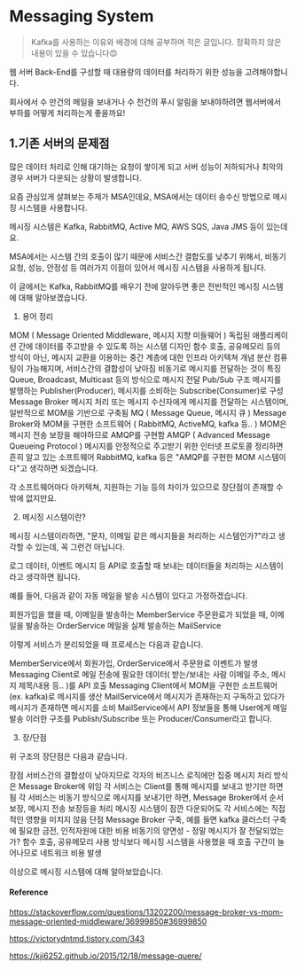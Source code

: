# Messaging System

> Kafka를 사용하는 이유와 배경에 대해 공부하며 적은 글입니다. 정확하지 않은 내용이 있을 수 있습니다😊

웹 서버 Back-End를 구성할 때 대용량의 데이터를 처리하기 위한 성능을 고려해야합니다.

회사에서 수 만건의 메일을 보내거나 수 천건의 푸시 알림을 보내야하려면 웹서버에서 부하를 어떻게 처리하는게 좋을까요!

## 1.기존 서버의 문제점

많은 데이터 처리로 인해 대기하는 요청이 쌓이게 되고 서버 성능이 저하되거나 최악의 경우 서버가 다운되는 상황이 발생합니다.





요즘 관심있게 살펴보는 주제가 MSA인데요, MSA에서는 데이터 송수신 방법으로 메시징 시스템을 사용합니다.

메시징 시스템은 Kafka, RabbitMQ, Active MQ, AWS SQS, Java JMS 등이 있는데요.

MSA에서는 시스템 간의 호출이 많기 때문에 서비스간 결합도를 낮추기 위해서, 비동기 요청, 성능, 안정성 등 여러가지 이점이 있어서 메시징 시스템을 사용하게 됩니다.



이 글에서는 Kafka, RabbitMQ를 배우기 전에 알아두면 좋은 전반적인 메시징 시스템에 대해 알아보겠습니다.







1. 용어 정리

MOM ( Message Oriented Middleware, 메시지 지향 미들웨어 )
독립된 애플리케이션 간에 데이터를 주고받을 수 있도록 하는 시스템 디자인
함수 호출, 공유메모리 등의 방식이 아닌, 메시지 교환을 이용하는 중간 계층에 대한 인프라 아키텍쳐 개념
분산 컴퓨팅이 가능해지며, 서비스간의 결합성이 낮아짐
비동기로 메시지를 전달하는 것이 특징
Queue, Broadcast, Multicast 등의 방식으로 메시지 전달
Pub/Sub 구조
메시지를 발행하는 Publisher(Producer), 메시지를 소비하는 Subscribe(Consumer)로 구성
Message Broker
메시지 처리 또는 메시지 수신자에게 메시지를 전달하는 시스템이며, 일반적으로 MOM을 기반으로 구축됨
MQ ( Message Queue, 메시지 큐 )
Message Broker와 MOM을 구현한 소프트웨어 ( RabbitMQ, ActiveMQ, kafka 등.. )
MOM은 메시지 전송 보장을 해야하므로 AMQP를 구현함
AMQP ( Advanced Message Queueing Protocol )
메시지를 안정적으로 주고받기 위한 인터넷 프로토콜
정리하면 흔히 알고 있는 소프트웨어 RabbitMQ, kafka 등은 "AMQP를 구현한 MOM 시스템이다"고 생각하면 되겠습니다.

각 소프트웨어마다 아키텍쳐, 지원하는 기능 등의 차이가 있으므로 장단점이 존재할 수 밖에 없지만요.









2. 메시징 시스템이란?

메시징 시스템이라하면, "문자, 이메일 같은 메시지들을 처리하는 시스템인가?"라고 생각할 수 있는데, 꼭 그런건 아닙니다.

로그 데이터, 이벤트 메시지 등 API로 호출할 때 보내는 데이터들을 처리하는 시스템이라고 생각하면 됩니다.






예를 들어, 다음과 같이 자동 메일을 발송 시스템이 있다고 가정하겠습니다.

회원가입을 했을 때, 이메일을 발송하는 MemberService
주문완료가 되었을 때, 이메일을 발송하는 OrderService
메일을 실제 발송하는 MailService


이렇게 서비스가 분리되었을 때 프로세스는 다음과 같습니다.

MemberService에서 회원가입, OrderService에서 주문완료 이벤트가 발생
Messaging Client로 메일 전송에 필요한 데이터( 받는/보내는 사람 이메일 주소, 메시지 제목/내용 등.. )를 API 호출
Messaging Client에서 MOM을 구현한 소프트웨어(ex. kafka)로 메시지를 생산
MailService에서 메시지가 존재하는지 구독하고 있다가 메시지가 존재하면 메시지를 소비
MailService에서 API 정보들을 통해 User에게 메일 발송
이러한 구조를 Publish/Subscribe 또는 Producer/Consumer라고 합니다.









3. 장/단점

위 구조의 장단점은 다음과 같습니다.

장점
서비스간의 결합성이 낮아지므로 각자의 비즈니스 로직에만 집중
메시지 처리 방식은 Message Broker에 위임
각 서비스는 Client를 통해 메시지를 보내고 받기만 하면 됨
각 서비스는 비동기 방식으로 메시지를 보내기만 하면, Message Broker에서 순서 보장, 메시지 전송 보장등을 처리
메시징 시스템이 잠깐 다운되어도 각 서비스에는 직접적인 영향을 미치지 않음
단점
Message Broker 구축, 예를 들면 kafka 클러스터 구축에 필요한 금전, 인적자원에 대한 비용
비동기의 양면성 - 정말 메시지가 잘 전달되었는가?
함수 호출, 공유메모리 사용 방식보다 메시징 시스템을 사용했을 때 호출 구간이 늘어나므로 네트워크 비용 발생






이상으로 메시징 시스템에 대해 알아보았습니다.



#### Reference

https://stackoverflow.com/questions/13202200/message-broker-vs-mom-message-oriented-middleware/36999850#36999850

https://victorydntmd.tistory.com/343

https://kji6252.github.io/2015/12/18/message-quere/

